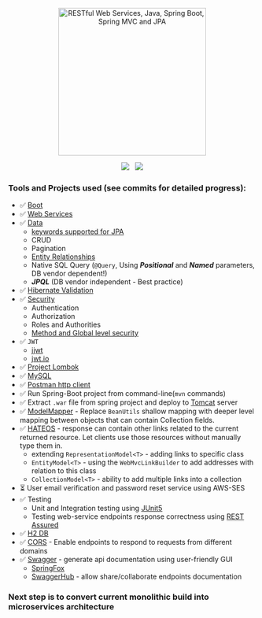 <p align="center">
  <a href="https://www.udemy.com/course/restful-web-service-with-spring-boot-jpa-and-mysql/">
  <img src="https://cdn.pixabay.com/photo/2018/08/06/21/32/darknet-3588402_1280.jpg" 
  height="300" 
  title="RESTful Web Services, Java, Spring Boot, Spring MVC and JPA"
  target="_blank">
  </a>
</p>
<p align="center">
  <img src="https://img.shields.io/badge/Status-Completed-blue?style=for-the-badge" />
  &nbsp;
  <img src="https://img.shields.io/badge/Made%20With-Spring-green.svg?style=for-the-badge" />
</p>

### Tools and Projects used (see commits for detailed progress):

- ✅ [Boot](https://docs.spring.io/spring-boot/docs/2.4.4/reference/html/)
- ✅ [Web Services](https://docs.spring.io/spring-ws/docs/3.0.10.RELEASE/reference/)
- ✅ [Data](https://bit.ly/3cT5AQl)
  - [keywords supported for JPA](https://bit.ly/396AlAd)
  - CRUD
  - Pagination
  - [Entity Relationships](https://www.tutorialspoint.com/jpa/jpa_entity_relationships.htm)
  - Native SQL Query (`@Query`, Using  **_Positional_** and **_Named_** parameters, DB vendor dependent!)
  - **_JPQL_** (DB vendor independent - Best practice)
- ✅ [Hibernate Validation](https://docs.jboss.org/hibernate/stable/validator/reference/en-US/html_single/)
- ✅ [Security](https://docs.spring.io/spring-security/site/docs/5.4.5/reference/html5/)
  - Authentication
  - Authorization
  - Roles and Authorities
  - [Method and Global level security](https://docs.spring.io/spring-security/site/docs/3.0.x/reference/el-access.html)
- ✅ `JWT`
  - [jjwt](https://github.com/jwtk/jjwt)
  - [jwt.io](https://jwt.io/)
- ✅ [Project Lombok](https://projectlombok.org/features/all)
- ✅ [MySQL](https://dev.mysql.com/doc/refman/8.0/en/)
- ✅ [Postman http client](https://learning.postman.com/docs/getting-started/introduction/)
- ✅ Run Spring-Boot project from command-line(`mvn` commands)
- ✅ Extract `.war` file from spring project and deploy
  to [Tomcat](https://tomcat.apache.org/whichversion.html) server
- ✅ [ModelMapper](http://modelmapper.org/) - Replace `BeanUtils` shallow mapping
  with deeper level mapping between objects that can contain Collection fields.
- ✅ [HATEOS](https://docs.spring.io/spring-hateoas/docs/current/reference/html/#reference) - response can contain other links related to the current returned resource.
  Let clients use those resources without manually type them in.
    - extending `RepresentationModel<T>` - adding links to specific class
    - `EntityModel<T>` - using the `WebMvcLinkBuilder` to add addresses with relation
    to this class
    - `CollectionModel<T>` - ability to add multiple links into a collection
- ⏳ User email verification and password reset service using AWS-SES
- ✅ Testing
  - Unit and Integration testing using [JUnit5](https://junit.org/junit5/docs/current/user-guide/)
  - Testing web-service endpoints response correctness using [REST Assured](https://github.com/rest-assured/rest-assured/wiki/ReleaseNotes42)
- ✅ [H2 DB](https://www.h2database.com/html/features.html)
- ✅ [CORS](https://developer.mozilla.org/en-US/docs/Web/HTTP/CORS) - Enable endpoints to respond to requests from different domains
- ✅ [Swagger](https://swagger.io/) - generate api documentation using user-friendly GUI
  - [SpringFox](https://springfox.github.io/springfox/docs/current/)
  - [SwaggerHub](https://swagger.io/tools/swaggerhub/) - allow share/collaborate endpoints documentation
  
### Next step is to convert current monolithic build into microservices architecture